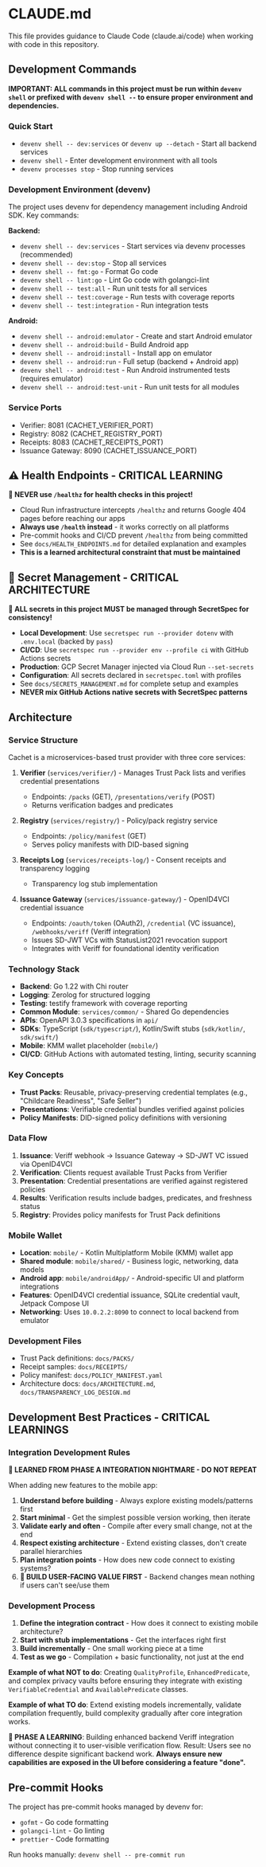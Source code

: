 # CLAUDE.md

This file provides guidance to Claude Code (claude.ai/code) when working with code in this repository.

## Development Commands

**IMPORTANT: ALL commands in this project must be run within `devenv shell` or prefixed with `devenv shell --` to ensure proper environment and dependencies.**

### Quick Start

- `devenv shell -- dev:services` or `devenv up --detach` - Start all backend services
- `devenv shell` - Enter development environment with all tools
- `devenv processes stop` - Stop running services

### Development Environment (devenv)

The project uses devenv for dependency management including Android SDK. Key commands:

**Backend:**

- `devenv shell -- dev:services` - Start services via devenv processes (recommended)
- `devenv shell -- dev:stop` - Stop all services
- `devenv shell -- fmt:go` - Format Go code
- `devenv shell -- lint:go` - Lint Go code with golangci-lint
- `devenv shell -- test:all` - Run unit tests for all services
- `devenv shell -- test:coverage` - Run tests with coverage reports
- `devenv shell -- test:integration` - Run integration tests

**Android:**

- `devenv shell -- android:emulator` - Create and start Android emulator
- `devenv shell -- android:build` - Build Android app
- `devenv shell -- android:install` - Install app on emulator
- `devenv shell -- android:run` - Full setup (backend + Android app)
- `devenv shell -- android:test` - Run Android instrumented tests (requires emulator)
- `devenv shell -- android:test-unit` - Run unit tests for all modules

### Service Ports

- Verifier: 8081 (CACHET_VERIFIER_PORT)
- Registry: 8082 (CACHET_REGISTRY_PORT)
- Receipts: 8083 (CACHET_RECEIPTS_PORT)
- Issuance Gateway: 8090 (CACHET_ISSUANCE_PORT)

## ⚠️ Health Endpoints - CRITICAL LEARNING
**🚨 NEVER use `/healthz` for health checks in this project!**
- Cloud Run infrastructure intercepts `/healthz` and returns Google 404 pages before reaching our apps
- **Always use `/health` instead** - it works correctly on all platforms
- Pre-commit hooks and CI/CD prevent `/healthz` from being committed
- See `docs/HEALTH_ENDPOINTS.md` for detailed explanation and examples
- **This is a learned architectural constraint that must be maintained**

## 🔐 Secret Management - CRITICAL ARCHITECTURE
**🚨 ALL secrets in this project MUST be managed through SecretSpec for consistency!**
- **Local Development**: Use `secretspec run --provider dotenv` with `.env.local` (backed by `pass`)
- **CI/CD**: Use `secretspec run --provider env --profile ci` with GitHub Actions secrets
- **Production**: GCP Secret Manager injected via Cloud Run `--set-secrets`
- **Configuration**: All secrets declared in `secretspec.toml` with profiles
- See `docs/SECRETS_MANAGEMENT.md` for complete setup and examples
- **NEVER mix GitHub Actions native secrets with SecretSpec patterns**

## Architecture

### Service Structure

Cachet is a microservices-based trust provider with three core services:

1. **Verifier** (`services/verifier/`) - Manages Trust Pack lists and verifies credential presentations
   - Endpoints: `/packs` (GET), `/presentations/verify` (POST)
   - Returns verification badges and predicates

2. **Registry** (`services/registry/`) - Policy/pack registry service
   - Endpoints: `/policy/manifest` (GET)
   - Serves policy manifests with DID-based signing

3. **Receipts Log** (`services/receipts-log/`) - Consent receipts and transparency logging
   - Transparency log stub implementation

4. **Issuance Gateway** (`services/issuance-gateway/`) - OpenID4VCI credential issuance
   - Endpoints: `/oauth/token` (OAuth2), `/credential` (VC issuance), `/webhooks/veriff` (Veriff integration)
   - Issues SD-JWT VCs with StatusList2021 revocation support
   - Integrates with Veriff for foundational identity verification

### Technology Stack

- **Backend**: Go 1.22 with Chi router
- **Logging**: Zerolog for structured logging
- **Testing**: testify framework with coverage reporting
- **Common Module**: `services/common/` - Shared Go dependencies
- **APIs**: OpenAPI 3.0.3 specifications in `api/`
- **SDKs**: TypeScript (`sdk/typescript/`), Kotlin/Swift stubs (`sdk/kotlin/`, `sdk/swift/`)
- **Mobile**: KMM wallet placeholder (`mobile/`)
- **CI/CD**: GitHub Actions with automated testing, linting, security scanning

### Key Concepts

- **Trust Packs**: Reusable, privacy-preserving credential templates (e.g., "Childcare Readiness", "Safe Seller")
- **Presentations**: Verifiable credential bundles verified against policies
- **Policy Manifests**: DID-signed policy definitions with versioning

### Data Flow

1. **Issuance**: Veriff webhook → Issuance Gateway → SD-JWT VC issued via OpenID4VCI
2. **Verification**: Clients request available Trust Packs from Verifier
3. **Presentation**: Credential presentations are verified against registered policies
4. **Results**: Verification results include badges, predicates, and freshness status
5. **Registry**: Provides policy manifests for Trust Pack definitions

### Mobile Wallet

- **Location**: `mobile/` - Kotlin Multiplatform Mobile (KMM) wallet app
- **Shared module**: `mobile/shared/` - Business logic, networking, data models
- **Android app**: `mobile/androidApp/` - Android-specific UI and platform integrations
- **Features**: OpenID4VCI credential issuance, SQLite credential vault, Jetpack Compose UI
- **Networking**: Uses `10.0.2.2:8090` to connect to local backend from emulator

### Development Files

- Trust Pack definitions: `docs/PACKS/`
- Receipt samples: `docs/RECEIPTS/`
- Policy manifest: `docs/POLICY_MANIFEST.yaml`
- Architecture docs: `docs/ARCHITECTURE.md`, `docs/TRANSPARENCY_LOG_DESIGN.md`

## Development Best Practices - CRITICAL LEARNINGS

### Integration Development Rules

**🚨 LEARNED FROM PHASE A INTEGRATION NIGHTMARE - DO NOT REPEAT**

When adding new features to the mobile app:

1. **Understand before building** - Always explore existing models/patterns first
2. **Start minimal** - Get the simplest possible version working, then iterate
3. **Validate early and often** - Compile after every small change, not at the end
4. **Respect existing architecture** - Extend existing classes, don't create parallel hierarchies
5. **Plan integration points** - How does new code connect to existing systems?
6. **🚨 BUILD USER-FACING VALUE FIRST** - Backend changes mean nothing if users can't see/use them

### Development Process

1. **Define the integration contract** - How does it connect to existing mobile architecture?
2. **Start with stub implementations** - Get the interfaces right first  
3. **Build incrementally** - One small working piece at a time
4. **Test as we go** - Compilation + basic functionality, not just at the end

**Example of what NOT to do**: Creating `QualityProfile`, `EnhancedPredicate`, and complex privacy vaults before ensuring they integrate with existing `VerifiableCredential` and `AvailablePredicate` classes.

**Example of what TO do**: Extend existing models incrementally, validate compilation frequently, build complexity gradually after core integration works.

**🚨 PHASE A LEARNING**: Building enhanced backend Veriff integration without connecting it to user-visible verification flow. Result: Users see no difference despite significant backend work. **Always ensure new capabilities are exposed in the UI before considering a feature "done".**

## Pre-commit Hooks

The project has pre-commit hooks managed by devenv for:

- `gofmt` - Go code formatting
- `golangci-lint` - Go linting
- `prettier` - Code formatting

Run hooks manually: `devenv shell -- pre-commit run`
